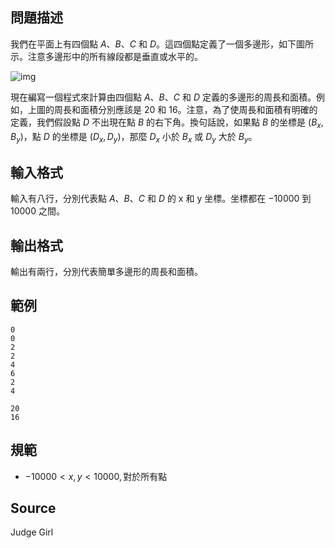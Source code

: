 ## 問題描述

我們在平面上有四個點 $A$、$B$、$C$ 和 $D$。這四個點定義了一個多邊形，如下圖所示。注意多邊形中的所有線段都是垂直或水平的。

![img](file://sample.png)

現在編寫一個程式來計算由四個點 $A$、$B$、$C$ 和 $D$ 定義的多邊形的周長和面積。例如，上圖的周長和面積分別應該是 20 和 16。注意，為了使周長和面積有明確的定義，我們假設點 $D$ 不出現在點 $B$ 的右下角。換句話說，如果點 $B$ 的坐標是 $(B_x,B_y)$，點 $D$ 的坐標是 $(D_x,D_y)$，那麼 $D_x$ 小於 $B_x$ 或 $D_y$ 大於 $B_y$。

## 輸入格式

輸入有八行，分別代表點 $A$、$B$、$C$ 和 $D$ 的 x 和 y 坐標。坐標都在 $-10000$ 到 $10000$ 之間。

## 輸出格式

輸出有兩行，分別代表簡單多邊形的周長和面積。

## 範例

```input1
0
0
2
2
4
6
2
4
```

```output1
20
16
```

## 規範

- $-10000 \lt x, y \lt 10000, \text{對於所有點}$

## Source

Judge Girl
